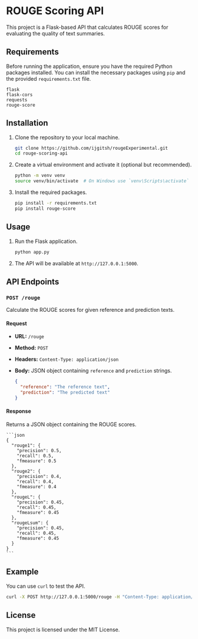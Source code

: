 
# ROUGE Scoring API

This project is a Flask-based API that calculates ROUGE scores for evaluating the quality of text summaries.

## Requirements

Before running the application, ensure you have the required Python packages installed. You can install the necessary packages using `pip` and the provided `requirements.txt` file.

```text
flask
flask-cors
requests
rouge-score
```

## Installation

1. Clone the repository to your local machine.

    ```bash
    git clone https://github.com/ijgitsh/rougeExperimental.git
    cd rouge-scoring-api
    ```

2. Create a virtual environment and activate it (optional but recommended).

    ```bash
    python -m venv venv
    source venv/bin/activate  # On Windows use `venv\Scripts\activate`
    ```

3. Install the required packages.

    ```bash
    pip install -r requirements.txt
    pip install rouge-score
    ```

## Usage

1. Run the Flask application.

    ```bash
    python app.py
    ```

2. The API will be available at `http://127.0.0.1:5000`.

## API Endpoints

### `POST /rouge`

Calculate the ROUGE scores for given reference and prediction texts.

#### Request

- **URL:** `/rouge`
- **Method:** `POST`
- **Headers:** `Content-Type: application/json`
- **Body:** JSON object containing `reference` and `prediction` strings.

    ```json
    {
      "reference": "The reference text",
      "prediction": "The predicted text"
    }
    ```

#### Response

Returns a JSON object containing the ROUGE scores.

    ```json
    {
      "rouge1": {
        "precision": 0.5,
        "recall": 0.5,
        "fmeasure": 0.5
      },
      "rouge2": {
        "precision": 0.4,
        "recall": 0.4,
        "fmeasure": 0.4
      },
      "rougeL": {
        "precision": 0.45,
        "recall": 0.45,
        "fmeasure": 0.45
      },
      "rougeLsum": {
        "precision": 0.45,
        "recall": 0.45,
        "fmeasure": 0.45
      }
    }
    ```

## Example

You can use `curl` to test the API.

```bash
curl -X POST http://127.0.0.1:5000/rouge -H "Content-Type: application/json" -d '{"reference": "The reference text", "prediction": "The predicted text"}'
```

## License

This project is licensed under the MIT License.
